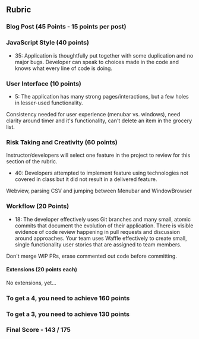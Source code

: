 ## Rubric

### Blog Post (45 Points - 15 points per post)

### JavaScript Style (40 points)

* 35: Application is thoughtfully put together with some duplication and no major bugs. Developer can speak to choices made in the code and knows what every line of code is doing.

### User Interface (10 points)

* 5: The application has many strong pages/interactions, but a few holes in lesser-used functionality.

Consistency needed for user experience (menubar vs. windows),
need clarity around timer and it's functionality, can't delete an item in the grocery list.

### Risk Taking and Creativity (60 points)

Instructor/developers will select one feature in the project to review for this section of the rubric.

- 40: Developers attempted to implement feature using technologies not covered in class but it did not result in a delivered feature.

Webview, parsing CSV and jumping between Menubar and WindowBrowser

### Workflow (20 Points)

* 18: The developer effectively uses Git branches and many small, atomic commits that document the evolution of their application. There is visible evidence of code review happening in pull requests and discussion around approaches. Your team uses Waffle effectively to create small, single functionality user stories that are assigned to team members.

Don't merge WIP PRs, erase commented out code before committing.

#### Extensions (20 points each)

No extensions, yet...

### To get a 4, you need to achieve 160 points
### To get a 3, you need to achieve 130 points

### Final Score - 143 / 175
